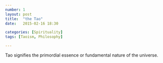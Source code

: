 ```yaml
---
number: 1
layout: post
title:  "the Tao"
date:   2015-02-16 18:30

categories: [Spirituality]
tags: [Taoism, Philosophy]

---
```


Tao signifies the primordial essence or fundamental nature of the universe.
